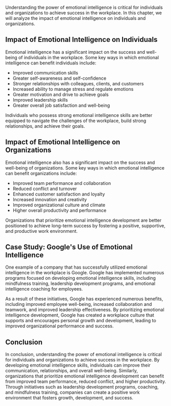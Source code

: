 
Understanding the power of emotional intelligence is critical for individuals and organizations to achieve success in the workplace. In this chapter, we will analyze the impact of emotional intelligence on individuals and organizations.

Impact of Emotional Intelligence on Individuals
-----------------------------------------------

Emotional intelligence has a significant impact on the success and well-being of individuals in the workplace. Some key ways in which emotional intelligence can benefit individuals include:

* Improved communication skills
* Greater self-awareness and self-confidence
* Stronger relationships with colleagues, clients, and customers
* Increased ability to manage stress and regulate emotions
* Greater motivation and drive to achieve goals
* Improved leadership skills
* Greater overall job satisfaction and well-being

Individuals who possess strong emotional intelligence skills are better equipped to navigate the challenges of the workplace, build strong relationships, and achieve their goals.

Impact of Emotional Intelligence on Organizations
-------------------------------------------------

Emotional intelligence also has a significant impact on the success and well-being of organizations. Some key ways in which emotional intelligence can benefit organizations include:

* Improved team performance and collaboration
* Reduced conflict and turnover
* Enhanced customer satisfaction and loyalty
* Increased innovation and creativity
* Improved organizational culture and climate
* Higher overall productivity and performance

Organizations that prioritize emotional intelligence development are better positioned to achieve long-term success by fostering a positive, supportive, and productive work environment.

Case Study: Google's Use of Emotional Intelligence
--------------------------------------------------

One example of a company that has successfully utilized emotional intelligence in the workplace is Google. Google has implemented numerous programs focused on developing emotional intelligence skills, including mindfulness training, leadership development programs, and emotional intelligence coaching for employees.

As a result of these initiatives, Google has experienced numerous benefits, including improved employee well-being, increased collaboration and teamwork, and improved leadership effectiveness. By prioritizing emotional intelligence development, Google has created a workplace culture that supports and encourages personal growth and development, leading to improved organizational performance and success.

Conclusion
----------

In conclusion, understanding the power of emotional intelligence is critical for individuals and organizations to achieve success in the workplace. By developing emotional intelligence skills, individuals can improve their communication, relationships, and overall well-being. Similarly, organizations that prioritize emotional intelligence development can benefit from improved team performance, reduced conflict, and higher productivity. Through initiatives such as leadership development programs, coaching, and mindfulness training, companies can create a positive work environment that fosters growth, development, and success.
